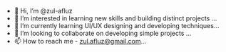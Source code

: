 - 👋 Hi, I’m @zul-afluz
- 👀 I’m interested in learning new skills and building distinct projects ...
- 🌱 I’m currently learning UI/UX designing and developing techniques...
- 💞️ I’m looking to collaborate on developing simple projects ...
- 📫 How to reach me - zul.afluz@gmail.com...

<!---
zul-afluz/zul-afluz is a ✨ special ✨ repository because its `README.md` (this file) appears on your GitHub profile.
You can click the Preview link to take a look at your changes.
--->
